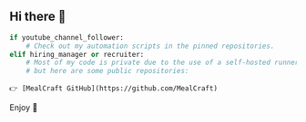 ## Hi there 👋

```python
if youtube_channel_follower:
    # Check out my automation scripts in the pinned repositories.
elif hiring_manager or recruiter:
    # Most of my code is private due to the use of a self-hosted runner,
    # but here are some public repositories:
```
    👉 [MealCraft GitHub](https://github.com/MealCraft)

Enjoy 💪
